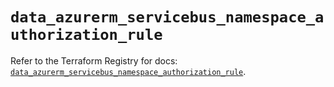 # `data_azurerm_servicebus_namespace_authorization_rule`

Refer to the Terraform Registry for docs: [`data_azurerm_servicebus_namespace_authorization_rule`](https://registry.terraform.io/providers/hashicorp/azurerm/4.12.0/docs/data-sources/servicebus_namespace_authorization_rule).
